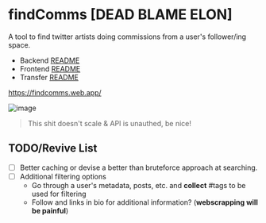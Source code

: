 # findComms [DEAD BLAME ELON]
A tool to find twitter artists doing commissions from a user's follower/ing space.

- Backend [README](./backend/README.md)
- Frontend [README](./frontend/README.md)
- Transfer [README](./transfer/README.md)


https://findcomms.web.app/

![image](https://user-images.githubusercontent.com/18451329/167970647-473208db-d31e-49ab-b316-6b96536725c7.png)

> This shit doesn't scale & API is unauthed, be nice! 

## TODO/Revive List

- [ ] Better caching or devise a better than bruteforce approach at searching.
- [ ] Additional filtering options
    - Go through a user's metadata, posts, etc. and **collect** #tags to be used for filtering
    - Follow and links in bio for additional information? (**webscrapping will be painful**)


